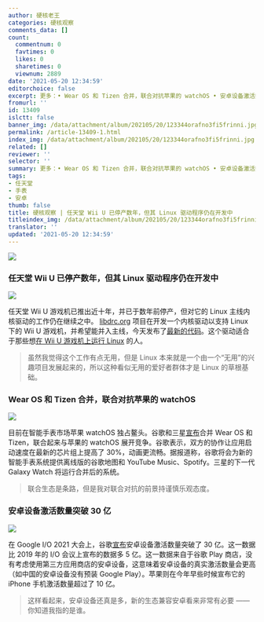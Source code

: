 ```yaml
---
author: 硬核老王
categories: 硬核观察
comments_data: []
count:
  commentnum: 0
  favtimes: 0
  likes: 0
  sharetimes: 0
  viewnum: 2889
date: '2021-05-20 12:34:59'
editorchoice: false
excerpt: 更多：• Wear OS 和 Tizen 合并，联合对抗苹果的 watchOS • 安卓设备激活数量突破 30 亿
fromurl: ''
id: 13409
islctt: false
banner_img: /data/attachment/album/202105/20/123344orafno3fi5frinni.jpg
permalink: /article-13409-1.html
index_img: /data/attachment/album/202105/20/123344orafno3fi5frinni.jpg
related: []
reviewer: ''
selector: ''
summary: 更多：• Wear OS 和 Tizen 合并，联合对抗苹果的 watchOS • 安卓设备激活数量突破 30 亿
tags:
- 任天堂
- 手表
- 安卓
thumb: false
title: 硬核观察 | 任天堂 Wii U 已停产数年，但其 Linux 驱动程序仍在开发中
titleindex_img: /data/attachment/album/202105/20/123344orafno3fi5frinni.jpg
translator: ''
updated: '2021-05-20 12:34:59'
---
```


![](/data/attachment/album/202105/20/123344orafno3fi5frinni.jpg)


### 任天堂 Wii U 已停产数年，但其 Linux 驱动程序仍在开发中


![](/data/attachment/album/202105/20/123400k8uh8atf1oq898uq.jpg)


任天堂 Wii U 游戏机已推出近十年，并已于数年前停产，但对它的 Linux 主线内核驱动的工作仍在继续之中。 [libdrc.org](http://libdrc.org/) 项目在开发一个内核驱动以支持 Linux 下的 Wii U 游戏机，并希望能并入主线，今天发布了[最新的代码](https://lore.kernel.org/lkml/20210519085924.1636-2-linkmauve@linkmauve.fr/)。这个驱动适合于那些想[在 Wii U 游戏机上运行 Linux](https://gitlab.com/linux-wiiu/linux-wiiu) 的人。



> 
> 虽然我觉得这个工作有点无用，但是 Linux 本来就是一个由一个“无用”的兴趣项目发展起来的，所以这种看似无用的爱好者群体才是 Linux 的草根基础。
> 
> 
> 


### Wear OS 和 Tizen 合并，联合对抗苹果的 watchOS


![](/data/attachment/album/202105/20/123424xrsrh1599h3gzkgf.jpg)


目前在智能手表市场苹果 watchOS 独占鳌头。谷歌和三星[宣布](https://blog.google/products/wear-os/wear-io21/)合并 Wear OS 和 Tizen，联合起来与苹果的 watchOS 展开竞争。谷歌表示，双方的协作让应用启动速度在最新的芯片组上提高了 30%，动画更流畅。据报道称，谷歌将会为新的智能手表系统提供离线版的谷歌地图和 YouTube Music、Spotify。三星的下一代 Galaxy Watch 将运行合并后的系统。



> 
> 联合生态是条路，但是我对联合对抗的前景持谨慎乐观态度。
> 
> 
> 


### 安卓设备激活数量突破 30 亿


![](/data/attachment/album/202105/20/123440f667le6gxazhauud.jpg)


在 Google I/O 2021 大会上，谷歌[宣布](https://www.theverge.com/2021/5/18/22440813/android-devices-active-number-smartphones-google-2021)安卓设备激活数量突破了 30 亿。这一数据比 2019 年的 I/O 会议上宣布的数据多 5 亿。这一数据来自于谷歌 Play 商店，没有考虑使用第三方应用商店的安卓设备，这意味着安卓设备的真实激活数量会更高（如中国的安卓设备没有预装 Google Play）。苹果则在今年早些时候宣布它的 iPhone 手机激活数量超过了 10 亿。



> 
> 这样看起来，安卓设备还真是多，新的生态兼容安卓看来非常有必要 —— 你知道我指的是谁。
> 
> 
>
